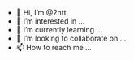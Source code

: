 - 👋 Hi, I’m @2ntt
- 👀 I’m interested in ...
- 🌱 I’m currently learning ...
- 💞️ I’m looking to collaborate on ...
- 📫 How to reach me ...

<!---
2ntt/2ntt is a ✨ special ✨ repository because its `README.md` (this file) appears on your GitHub profile.
You can click the Preview link to take a look at your changes.
--->
